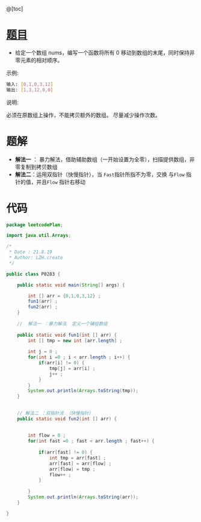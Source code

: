﻿@[toc]
# [题目](https://leetcode-cn.com/problems/move-zeroes/)


- 给定一个数组 nums，编写一个函数将所有 0 移动到数组的末尾，同时保持非零元素的相对顺序。

示例:

```bash
输入: [0,1,0,3,12]
输出: [1,3,12,0,0]
```

说明:

必须在原数组上操作，不能拷贝额外的数组。
尽量减少操作次数。



# 题解
- **解法一** ： 暴力解法，借助辅助数组（一开始设置为全零），扫描提供数组，非零复制到拷贝数组
- **解法二**：运用双指针（快慢指针），当 `Fast`指针所指不为零，交换 与`Flow` 指针的值，并且`Flow` 指针右移动


# 代码

```java
package leetcodePlan;

import java.util.Arrays;

/*
 * Date : 21.8.19
 * Author: LZH.create
 */

public class P0283 {

	public static void main(String[] args) {

		int [] arr = {0,1,0,3,12} ;
		fun1(arr) ;
		fun2(arr) ;
	}
		
    //  解法一 ：暴力解法  定义一个辅组数组
	
	public static void fun1(int [] arr) { 
		int [] tmp = new int [arr.length] ;
		
		int j = 0 ;
		for(int i =0 ; i < arr.length ; i++) {
			if(arr[i] != 0) {
				tmp[j] = arr[i] ;
				j++ ;
			}
		}
		System.out.println(Arrays.toString(tmp));
	}
	
	
	// 解法二 ：双指针法 （快慢指针）
	public static void fun2(int [] arr) { 
		
		
		int flow = 0 ;
		for(int fast =0 ; fast < arr.length ; fast++) {
		
			if(arr[fast] != 0) {
				int tmp = arr[fast] ;
				arr[fast] = arr[flow] ;
				arr[flow] = tmp ;
				flow++ ;
			}
			
		}
		System.out.println(Arrays.toString(arr));
	}

}

```

